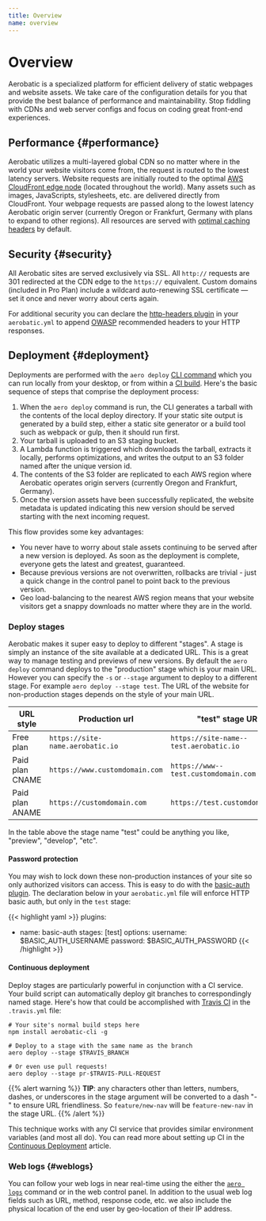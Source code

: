 ```yaml
---
title: Overview
name: overview
---
```


# Overview
Aerobatic is a specialized platform for efficient delivery of static webpages and website assets. We take care of the configuration details for you that provide the best balance of performance and maintainability. Stop fiddling with CDNs and web server configs and focus on coding great front-end experiences.

## Performance {#performance}

Aerobatic utilizes a multi-layered global CDN so no matter where in the world your website visitors come from, the request is routed to the lowest latency servers. Website requests are initially routed to the optimal [AWS CloudFront edge node](https://aws.amazon.com/cloudfront/details/) (located throughout the world). Many assets such as images, JavaScripts, stylesheets, etc. are delivered directly from CloudFront. Your webpage requests are passed along to the lowest latency Aerobatic origin server (currently Oregon or Frankfurt, Germany with plans to expand to other regions). All resources are served with [optimal caching headers](/docs/static-serving#cache-headers) by default.

## Security {#security}

All Aerobatic sites are served exclusively via SSL. All `http://` requests are 301 redirected at the CDN edge to the `https://` equivalent. Custom domains (included in Pro Plan) include a wildcard auto-renewing SSL certificate &mdash; set it once and never worry about certs again.

For additional security you can declare the [http-headers plugin](/docs/plugins/http-headers/#security-headers) in your `aerobatic.yml` to append [OWASP](https://www.owasp.org/index.php/Main_Page) recommended headers to your HTTP responses.

## Deployment {#deployment}

Deployments are performed with the `aero deploy` [CLI command](/docs/cli/#deploy) which you can run locally from your desktop, or from within a [CI build](/docs/continuous-deployment/). Here's the basic sequence of steps that comprise the deployment process:

1. When the `aero deploy` command is run, the CLI generates a tarball with the contents of the local deploy directory. If your static site output is generated by a build step, either a static site generator or a build tool such as webpack or gulp, then it should run first.
2. Your tarball is uploaded to an S3 staging bucket.
3. A Lambda function is triggered which downloads the tarball, extracts it locally, performs optimizations, and writes the output to an S3 folder named after the unique version id.
4. The contents of the S3 folder are replicated to each AWS region where Aerobatic operates origin servers (currently Oregon and Frankfurt, Germany).
5. Once the version assets have been successfully replicated, the website metadata is updated indicating this new version should be served starting with the next incoming request.

This flow provides some key advantages:

* You never have to worry about stale assets continuing to be served after a new version is deployed. As soon as the deployment is complete, everyone gets the latest and greatest, guaranteed.
* Because previous versions are not overwritten, rollbacks are trivial - just a quick change in the control panel to point back to the previous version.
* Geo load-balancing to the nearest AWS region means that your website visitors get a snappy downloads no matter where they are in the world.

### Deploy stages

Aerobatic makes it super easy to deploy to different "stages". A stage is simply an instance of the site available at a dedicated URL. This is a great way to manage testing and previews of new versions. By default the `aero deploy` command deploys to the "production" stage which is your main URL. However you can specify the `-s` or `--stage` argument to deploy to a different stage. For example `aero deploy --stage test`. The URL of the website for non-production stages depends on the style of your main URL.

| URL style   | Production url | "test" stage URL |
| ------------- | --------- | ------------- |
| Free plan | `https://site-name.aerobatic.io` | `https://site-name--test.aerobatic.io` |
| Paid plan CNAME | `https://www.customdomain.com` | `https://www--test.customdomain.com`|
| Paid plan ANAME | `https://customdomain.com` | `https://test.customdomain.com` |

In the table above the stage name "test" could be anything you like, "preview", "develop", "etc".

#### Password protection
You may wish to lock down these non-production instances of your site so only authorized visitors can access. This is easy to do with the [basic-auth plugin](/docs/plugins/basic-auth/). The declaration below in your `aerobatic.yml` file will enforce HTTP basic auth, but only in the `test` stage:

{{< highlight yaml >}}
plugins:
  - name: basic-auth
    stages: [test]
    options:
      username: $BASIC_AUTH_USERNAME
      password: $BASIC_AUTH_PASSWORD
{{< /highlight >}}

#### Continuous deployment

Deploy stages are particularly powerful in conjunction with a CI service. Your build script can automatically deploy git branches to correspondingly named stage. Here's how that could be accomplished with [Travis CI](https://travis-ci.com) in the `.travis.yml` file:

~~~console
# Your site's normal build steps here
npm install aerobatic-cli -g

# Deploy to a stage with the same name as the branch
aero deploy --stage $TRAVIS_BRANCH

# Or even use pull requests!
aero deploy --stage pr-$TRAVIS-PULL-REQUEST
~~~

{{% alert warning %}}
**TIP**: any characters other than letters, numbers, dashes, or underscores in the stage argument will be converted to a dash "-" to ensure URL friendliness. So `feature/new-nav` will be `feature-new-nav` in the stage URL.
{{% /alert %}}

This technique works with any CI service that provides similar environment variables (and most all do). You can read more about setting up CI in the [Continuous Deployment](/docs/continuous-deployment) article.

### Web logs {#weblogs}

You can follow your web logs in near real-time using the either the [`aero logs`](/cli/#logs) command or in the web control panel. In addition to the usual web log fields such as URL, method, response code, etc. we also include the physical location of the end user by geo-location of their IP address.
